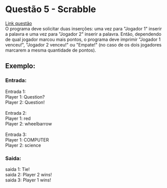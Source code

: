 # Questão 5 - Scrabble
[Link questão](https://cs50xemportugues.github.io/2024/exercicios/2/scrabble.html)
<br>O programa deve solicitar duas inserções: uma vez para "Jogador 1" inserir a palavra e uma vez para "Jogador 2" inserir a palavra. Então, dependendo de qual jogador marcou mais pontos, o programa deve imprimir "Jogador 1 venceu!", "Jogador 2 venceu!" ou "Empate!" (no caso de os dois jogadores marcarem a mesma quantidade de pontos).
## Exemplo:
### Entrada:
  Entrada 1: 
  <br>Player 1: Question?
  <br>Player 2: Question!
<br><br>Entrada 2:
<br>Player 1: red
<br>Player 2: wheelbarrow
<br><br>Entrada 3:
<br> Player 1: COMPUTER
<br>Player 2: science

 
### Saida:
saida 1: Tie!
<br>saida 2: Player 2 wins!
<br>saida 3: Player 1 wins! 

